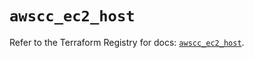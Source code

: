 # `awscc_ec2_host`

Refer to the Terraform Registry for docs: [`awscc_ec2_host`](https://registry.terraform.io/providers/hashicorp/awscc/0.70.0/docs/resources/ec2_host).
